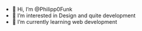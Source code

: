 - 👋 Hi, I’m @Philipp0Funk
- 👀 I’m interested in Design and quite development
- 🌱 I’m currently learning web development

<!---
Philipp0Funk/Philipp0Funk is a ✨ special ✨ repository because its `README.md` (this file) appears on your GitHub profile.
You can click the Preview link to take a look at your changes.
--->
